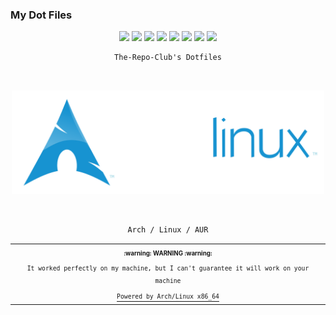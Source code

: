 ### My Dot Files

<p align="center">
  <img src="https://img.shields.io/badge/Maintained-Yes-green?color=red&style=flat-square">
  <img src="https://img.shields.io/github/last-commit/The-Repo-Club/DotFiles?color=red&style=flat-square">
  <img src="https://img.shields.io/github/repo-size/The-Repo-Club/DotFiles?color=red&style=flat-square">
  <img src="https://img.shields.io/github/license/The-Repo-Club/DotFiles?color=red&style=flat-square">
  <img src="https://img.shields.io/github/issues/The-Repo-Club/DotFiles?color=red&style=flat-square">
  <img src="https://img.shields.io/github/stars/The-Repo-Club/DotFiles?color=red&style=flat-square">
  <img src="https://img.shields.io/github/forks/The-Repo-Club/DotFiles?color=red&style=flat-square">
  <img src="https://img.shields.io/github/commit-activity/m/The-Repo-Club/DotFiles?color=red&style=flat-square">
</p>

<div align="justify">
<div align="center">

```ocaml
The-Repo-Club's Dotfiles
```

<br>

<p align="center">
  <img src="https://raw.githubusercontent.com/JotaRandom/archlinux-artwork/master/logos/archlinux-grad1-light.svg" width="500px" alt="Arch logo"/>
</p>

<br>

```ocaml
Arch / Linux / AUR
```

</div>

<table align="center">
  <tr>
    <th align="center">
      <sup><sub>:warning: WARNING :warning:</sub></sup>
    </th>
  </tr>
  <tr>
    <td align="center">
        <sup><sub><samp>It worked perfectly on my machine, but I can't guarantee it will work on your machine</samp></sub></sup>
    </td>
  </tr>
  <tr>
    <td align="center">
      <a href="https://archlinux.org/">
        <sup><sub><samp>Powered by Arch/Linux x86_64</samp></sub></sup>
      </a>
    </td>
  </tr>
</table>
